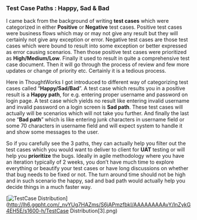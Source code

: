 ### Test Case Paths : Happy, Sad & Bad

I came back from the background of writing **test cases** which were categorized in either **Positive** or **Negative** test cases. Positive test cases were business flows which may or may not give any result but they will certainly not give any exception or error. Negative test cases are those test cases which were bound to result into some exception or better expressed as error causing scenarios. Then those positive test cases were prioritized as **High/Medium/Low**. Finally it used to result in quite a comprehensive test case document. Then it will go through the process of review and few more updates or change of priority etc. Certainly it is a tedious process.

Here in ThoughtWorks I got introduced to different way of categorizing test cases called “**Happy/Sad/Bad**”. A test case which results you in a positive result is a **Happy path**, for e.g. entering proper username and password on login page. A test case which yields no result like entering invalid username and invalid password on a login screen is **Sad path**. These test cases will actually will be scenarios which will not take you further. And finally the last one “**Bad path**” which is like entering junk characters in username field or some 70 characters in username field and will expect system to handle it and show some messages to the user.

So if you carefully see the 3 paths, they can actually help you filter out the test cases which you would want to deliver to client for **UAT** testing or will help you **prioritize** the bugs. Ideally in agile methodology where you have an iteration typically of 2 weeks, you don’t have much time to explore everything or beautify your test cases or have long discussions on whether that bug needs to be fixed or not. The turn around time should not be high and in such scenario the happy, sad and bad path would actually help you decide things in a much faster way.

[![TestCase Distribution](http://lh3.ggpht.com/_nvYUg7HAZms/S6jAQaylh7I/AAAAAAAAAvc/HvywDnQR9EA/TestCase%20Distribution_thumb%5B1%5D.png?imgmax=800)](http://lh6.ggpht.com/_nvYUg7HAZms/S6jAPmzfbkI/AAAAAAAAAvY/lnZykG4EH5E/s1600-h/TestCase Distribution[3].png)